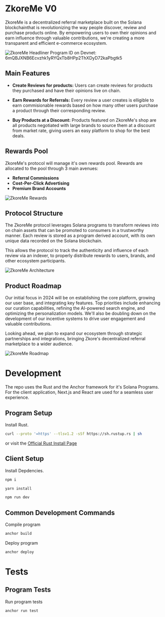 
# ZkoreMe V0

ZkoreMe is a decentralized referral marketplace built on the Solana blockchainthat is revolutionizing the way people discover, review and purchase products online. By empowering users to own their opinions and earn influence through valuable contributions, we're creating a more transparent and efficient e-commerce ecosystem.

![ZkoreMe Headliner](https://github.com/ZkoreMe/ZKore/assets/94726453/7ee48373-1e60-47e8-bec8-60c39dab1746)
Program ID on Devnet: 6mQBJXNB6Ecvzhk1yRYQxTb8HPp2ThXDyD72kaPbgtk5

## Main Features

- **Create Reviews for products:** Users can create reviews for products they purchased and have their opinions live on chain.
 
- **Earn Rewards for Referrals:** Every review a user creates is elligible to earn commisionable rewards based on how many other users purchase a product through their corresponding review.

- **Buy Products at a Discount:** Products featured on ZkoreMe's shop are all products negotiated with large brands to source them at a discount from market rate, giving users an easy platform to shop for the best deals.

## Rewards Pool

ZkoreMe's protocol will manage it's own rewards pool. Rewards are allocated to the pool through 3 main avenues:
- **Referral Commissions**
- **Cost-Per-Click Advertising**
- **Premium Brand Accounts**
  
![ZkoreMe Rewards](https://github.com/ZkoreMe/ZKore/assets/94726453/c147a0d1-2429-4460-ac82-b72519ba7abe)

## Protocol Structure

The ZkoreMe protocol leverages Solana  programs to transform reviews into on chain assets that can be promoted to consumers in a trustworthy manner. Each review is stored as a program derived account, with its own unique data recorded on the Solana blockchain.

This allows the protocol to track the authenticity and influence of each review via an indexer, to properly distribute rewards to users, brands, and other ecosystem participants. 

![ZkoreMe Architecture](https://github.com/ZkoreMe/ZKore/assets/94726453/28095165-e023-4963-be3a-38903206417b)

## Product Roadmap

Our initial focus in 2024 will be on establishing the core platform, growing our user base, and integrating key features.
Top priorities include enhancing our curation capabilities, refining the AI-powered search engine, and optimizing the personalization models. We'll also be doubling down on the development of our incentive systems to drive user engagement and valuable contributions.

Looking ahead, we plan to expand our ecosystem through strategic partnerships and integrations, bringing Zkore's decentralized referral marketplace to a wider audience.

![ZkoreMe Roadmap](https://github.com/ZkoreMe/ZKore/assets/94726453/22885ccc-26d2-4496-87ac-399698b0cd61)

# Development

The repo uses the Rust and the Anchor framework for it's Solana Programs.
For the client application, Next.js and React are used for a seamless user experience.

## Program Setup

Install Rust.

```bash
curl --proto '=https' --tlsv1.2 -sSf https://sh.rustup.rs | sh
```
or visit the [Official Rust Install Page](https://www.rust-lang.org/tools/install) 

## Client Setup

Install Depdencies.

```bash
npm i
```
```bash
yarn install
```
```bash
npm run dev
```
## Common Development Commands

Compile program

```bash
anchor build
```
Deploy program

```bash
anchor deploy
```

# Tests

## Program Tests

Run program tests

```bash
anchor run test
```



